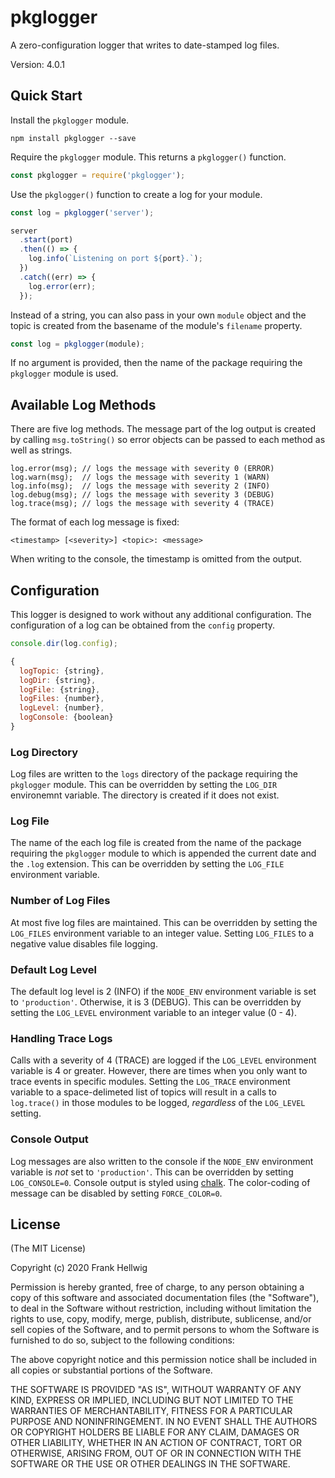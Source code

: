 # pkglogger

A zero-configuration logger that writes to date-stamped log files.

Version: 4.0.1

## Quick Start

Install the `pkglogger` module.

```no-highlight
npm install pkglogger --save
```

Require the `pkglogger` module. This returns a `pkglogger()` function.

```javascript
const pkglogger = require('pkglogger');
```

Use the `pkglogger()` function to create a log for your module.

```javascript
const log = pkglogger('server');

server
  .start(port)
  .then(() => {
    log.info(`Listening on port ${port}.`);
  })
  .catch((err) => {
    log.error(err);
  });
```

Instead of a string, you can also pass in your own `module` object and the topic is created from the basename of the module's `filename` property.

```javascript
const log = pkglogger(module);
```

If no argument is provided, then the name of the package requiring the `pkglogger` module is used.

## Available Log Methods

There are five log methods. The message part of the log output is created by calling `msg.toString()` so error objects can be passed to each method as well as strings.

```
log.error(msg); // logs the message with severity 0 (ERROR)
log.warn(msg);  // logs the message with severity 1 (WARN)
log.info(msg);  // logs the message with severity 2 (INFO)
log.debug(msg); // logs the message with severity 3 (DEBUG)
log.trace(msg); // logs the message with severity 4 (TRACE)
```

The format of each log message is fixed:

    <timestamp> [<severity>] <topic>: <message>

When writing to the console, the timestamp is omitted from the output.

## Configuration

This logger is designed to work without any additional configuration. The configuration of a log can be obtained from the `config` property.

```javascript
console.dir(log.config);

{
  logTopic: {string},
  logDir: {string},
  logFile: {string},
  logFiles: {number},
  logLevel: {number},
  logConsole: {boolean}
}
```

### Log Directory

Log files are written to the `logs` directory of the package requiring the `pkglogger` module. This can be overridden by setting the `LOG_DIR` environemnt variable. The directory is created if it does not exist.

### Log File

The name of the each log file is created from the name of the package requiring the `pkglogger` module to which is appended the current date and the `.log` extension. This can be overridden by setting the `LOG_FILE` environment variable.

### Number of Log Files

At most five log files are maintained. This can be overridden by setting the `LOG_FILES` environment variable to an integer value. Setting `LOG_FILES` to a negative value disables file logging.

### Default Log Level

The default log level is 2 (INFO) if the `NODE_ENV` environment variable is set to `'production'`. Otherwise, it is 3 (DEBUG). This can be overridden by setting the `LOG_LEVEL` environment variable to an integer value (0 - 4).

### Handling Trace Logs

Calls with a severity of 4 (TRACE) are logged if the `LOG_LEVEL` environment variable is 4 or greater. However, there are times when you only want to trace events in specific modules. Setting the `LOG_TRACE` environment variable to a space-delimeted list of topics will result in a calls to `log.trace()` in those modules to be logged, *regardless* of the `LOG_LEVEL` setting.

### Console Output

Log messages are also written to the console if the `NODE_ENV` environment variable is _not_ set to `'production'`. This can be overridden by setting `LOG_CONSOLE=0`. Console output is styled using [chalk](https://www.npmjs.com/package/chalk). The color-coding of message can be disabled by setting `FORCE_COLOR=0`.

## License

(The MIT License)

Copyright (c) 2020 Frank Hellwig

Permission is hereby granted, free of charge, to any person obtaining a copy of this software and associated documentation files (the "Software"), to deal in the Software without restriction, including without limitation the rights to use, copy, modify, merge, publish, distribute, sublicense, and/or sell copies of the Software, and to permit persons to whom the Software is furnished to do so, subject to the following conditions:

The above copyright notice and this permission notice shall be included in all copies or substantial portions of the Software.

THE SOFTWARE IS PROVIDED "AS IS", WITHOUT WARRANTY OF ANY KIND, EXPRESS OR IMPLIED, INCLUDING BUT NOT LIMITED TO THE WARRANTIES OF MERCHANTABILITY, FITNESS FOR A PARTICULAR PURPOSE AND NONINFRINGEMENT. IN NO EVENT SHALL THE AUTHORS OR COPYRIGHT HOLDERS BE LIABLE FOR ANY CLAIM, DAMAGES OR OTHER LIABILITY, WHETHER IN AN ACTION OF CONTRACT, TORT OR OTHERWISE, ARISING FROM, OUT OF OR IN CONNECTION WITH THE SOFTWARE OR THE USE OR OTHER DEALINGS IN THE SOFTWARE.
